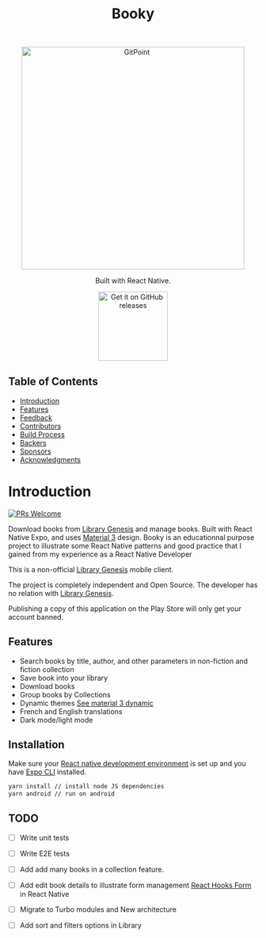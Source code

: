 <h1 align="center"> Booky </h1> <br>
<p align="center">
    <img alt="GitPoint" title="GitPoint" src="https://i.imgur.com/ddp8k8M.png" width="450">
</p>

<p align="center">
  Built with React Native.
</p>

<p align="center">
  <a href="https://github.com/PopJoestar/Booky/releases/new">
    <img alt="Get it on GitHub releases" title="GitHub releases" src="https://i.ibb.co/q0mdc4Z/get-it-on-github.png" width="140">
  </a>
</p>

<!-- START doctoc generated TOC please keep comment here to allow auto update -->
<!-- DON'T EDIT THIS SECTION, INSTEAD RE-RUN doctoc TO UPDATE -->
## Table of Contents

- [Introduction](#introduction)
- [Features](#features)
- [Feedback](#feedback)
- [Contributors](#contributors)
- [Build Process](#build-process)
- [Backers](#backers-)
- [Sponsors](#sponsors-)
- [Acknowledgments](#acknowledgments)

<!-- END doctoc generated TOC please keep comment here to allow auto update -->

# Introduction

[![PRs Welcome](https://img.shields.io/badge/PRs-welcome-brightgreen.svg?style=flat-square)](http://makeapullrequest.com)

Download books from [Library Genesis](https://libgen.rs/) and manage books. Built with React Native Expo, and uses [Material 3](https://m3.material.io) design. Booky is an educationnal purpose project to illustrate some React Native patterns and good practice that I gained from my experience as a React Native Developer 

This is a non-official [Library Genesis](https://libgen.rs/) mobile client.

The project is completely independent and Open Source. 
The developer has no relation with [Library Genesis](https://libgen.rs/).

Publishing a copy of this application on the Play Store will only get your account banned.

## Features

- Search books by title, author, and other parameters in non-fiction and fiction collection
- Save book into your library 
- Download books
- Group books by Collections
- Dynamic themes [See material 3 dynamic](https://m3.material.io/styles/color/dynamic-color/overview)
- French and English translations
- Dark mode/light mode

## Installation

Make sure your [React native development environment](https://reactnative.dev/docs/environment-setup) is set up and you have [Expo CLI](https://docs.expo.dev/get-started/installation/) installed.

```bash
yarn install // install node JS dependencies
yarn android // run on android
```

## TODO
- [ ] Write unit tests
- [ ] Write E2E tests
- [ ] Add add many books in a collection feature.
- [ ] Add edit book details to illustrate form management [React Hooks Form](https://www.react-hook-form.com) in React Native 
- [ ] Migrate to Turbo modules and New architecture
- [ ] Add sort and filters options in Library

